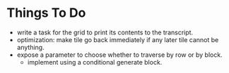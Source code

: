 
# Things To Do

- write a task for the grid to print its contents to the transcript.
- optimization: make tile go back immediately if any later tile cannot be anything.
- expose a parameter to choose whether to traverse by row or by block.
  - implement using a conditional generate block.
